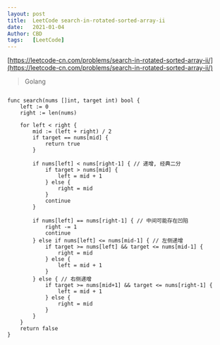 ```yaml
---
layout: post
title:  LeetCode search-in-rotated-sorted-array-ii
date:   2021-01-04
Author: CBD
tags:   [LeetCode]
---
```


[https://leetcode-cn.com/problems/search-in-rotated-sorted-array-ii/](https://leetcode-cn.com/problems/search-in-rotated-sorted-array-ii/)

> Golang

```golang

func search(nums []int, target int) bool {
	left := 0
	right := len(nums)

	for left < right {
		mid := (left + right) / 2
		if target == nums[mid] {
			return true
		}

		if nums[left] < nums[right-1] { // 递增, 经典二分
			if target > nums[mid] {
				left = mid + 1
			} else {
				right = mid
			}
			continue
		}

		if nums[left] == nums[right-1] { // 中间可能存在凹陷
			right -= 1
			continue
		} else if nums[left] <= nums[mid-1] { // 左侧递增
			if target >= nums[left] && target <= nums[mid-1] {
				right = mid
			} else {
				left = mid + 1
			}
		} else { // 右侧递增
			if target >= nums[mid+1] && target <= nums[right-1] {
				left = mid + 1
			} else {
				right = mid
			}
		}
	}
	return false
}

```
